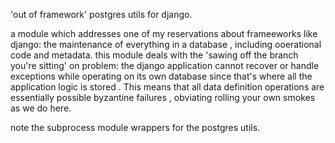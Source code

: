 'out of framework' postgres utils for django.

a module which addresses one of my reservations about frameeworks 
like django: the maintenance of everything in a database , including
ooerational code and metadata. this module deals with the 'sawing off the 
branch you're sitting' on problem: the django application cannot recover
or handle exceptions while operating on its own database since that's 
where all the application logic is stored . This means that all data
definition operations are essentially possible byzantine failures ,
obviating rolling your own smokes as we do here.

note the subprocess module wrappers for the postgres utils.
